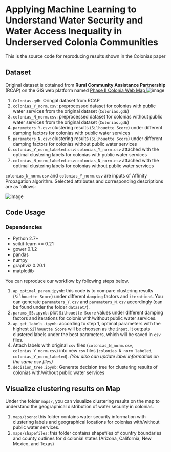 # Applying Machine Learning to Understand Water Security and Water Access Inequality in Underserved Colonia Communities
This is the source code for reproducing results shown in the Colonias paper

## Dataset
Original dataset is obtained from **Rural Community Assistance Partnership** (RCAP) on the GIS web platform named [Phase II Colonia Web Map ](https://crginc.maps.arcgis.com/apps/webappviewer/index.html?id=1d3a4eefcaee45519603e4aac90a223e)
![image](https://user-images.githubusercontent.com/15030443/223290435-b722427d-0e7d-47b0-9615-1cb0aebf1db3.png)


1. `Colonias.gdb`: Oringal dataset from RCAP
2. `colonias_Y_norm.csv`: preprocessed dataset for colonias with public water services from the original dataset (`Colonias.gdb`)
3. `colonias_N_norm.csv`: preprocessed dataset for colonias without public water services from the original dataset (`Colonias.gdb`)
4. `parameters_Y.csv`: clustering results (`Silhouette Score`) under different damping factors for colonias with public water services
5. `parameters_N.csv`: clustering results (`Silhouette Score`) under different damping factors for colonias without public water services
6. `colonias_Y_norm_labeled.csv`: `colonias_Y_norm.csv` attached with the optimal clustering labels for colonias with public water services
7. `colonias_N_norm_labeled.csv`: `colonias_N_norm.csv` attached with the optimal clustering labels for colonias without public water services

`colonias_N_norm.csv` and `colonias_Y_norm.csv` are inputs of Affinity Propagation algorithm.
Selected attributes and corresponding descriptions are as follows:

![image](https://user-images.githubusercontent.com/15030443/223287814-cd20de62-eddb-4217-96c2-40471e78aff2.png)

## Code Usage
### Dependencies
- Python 2.7+
- scikit-learn == 0.21
- gower 0.1.2
- pandas
- numpy
- graphviz 0.20.1
- matplotlib

You can reproduce our workflow by following steps below.
1. `ap_optimal_param.ipynb`: this code is to compare clustering results (`Silhouette Score`) under different `damping` factors and `iteration`s. You can generate `parameters_Y.csv` and `parameters_N.csv` accordingly (can be found under the folder `dataset/`).
2. `params_SS.ipynb`: plot `Silhouette Score` values under different damping factors and iterations for colonis with/without public water services.
3. `ap_get_labels.ipynb`: according to step 1, optimal parameters with the highest `Silhouette Score` will be choosen as the `input`. It outputs clustered labels under the best parameters, which will be saved in `csv` files.
4. Attach labels with original `csv` files (`colonias_N_norm.csv`, `colonias_Y_norm.csv`) into new `csv` files (`colonias_N_norm_labeled`, `colonias_Y_norm_labeled`). *(You also can update label information on the same csv files)*
5. `decision_tree.ipynb`: Generate decision tree for clustering results of colonias with/without public water services

## Visualize clustering results on Map
Under the folder `maps/`, you can visualize clustering results on the map to understand the geographical distribution of water security in colonias.
1. `maps/jsons`: this folder contains water security information with clustering labels and geographical locations for colonias with/without public water services.
2. `maps/shapefiles`: this folder contains shapefiles of country boundaries and county outlines for 4 colonial states (Arizona, California, New Mexico, and Texas)


